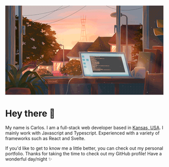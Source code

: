![cozy room](assets/laptop.gif)

# Hey there 👋

My name is Carlos. I am a full-stack web developer based in [Kansas, USA](https://raw.githubusercontent.com/carlosrrdev/carlosrrdev/main/assets/kansas.png). I mainly work
with Javascript and Typescript. Experienced with a variety of frameworks such as React and Svelte.

If you'd like to get to know me a little better, you can check out my personal portfolio. Thanks for taking the time
to check out my GitHub profile! Have a wonderful day/night ✨